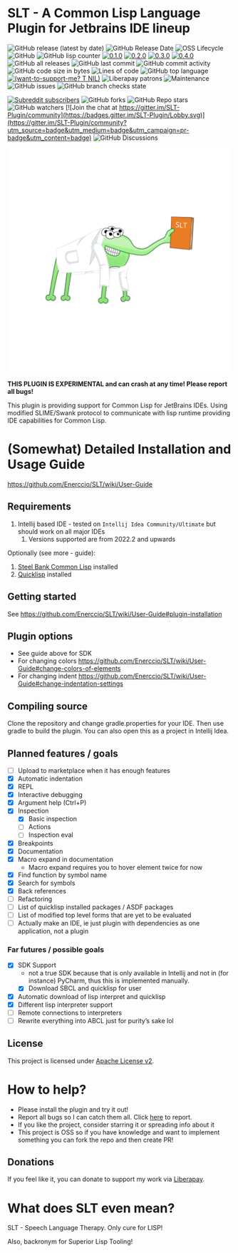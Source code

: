 # SLT - A Common Lisp Language Plugin for Jetbrains IDE lineup

![GitHub release (latest by date)](https://img.shields.io/github/v/release/Enerccio/SLT)
![GitHub Release Date](https://img.shields.io/github/release-date/Enerccio/SLT)
![OSS Lifecycle](https://img.shields.io/osslifecycle/Enerccio/SLT)
![GitHub](https://img.shields.io/github/license/Enerccio/SLT)
![GitHub lisp counter](https://img.shields.io/github/search/Enerccio/SLT/lisp)
[![0.1.0](https://badgen.net/github/milestones/enerccio/SLT/1)](https://github.com/enerccio/SLT/milestone/1)
[![0.2.0](https://badgen.net/github/milestones/enerccio/SLT/2)](https://github.com/enerccio/SLT/milestone/2)
[![0.3.0](https://badgen.net/github/milestones/enerccio/SLT/4)](https://github.com/enerccio/SLT/milestone/4)
[![0.4.0](https://badgen.net/github/milestones/enerccio/SLT/5)](https://github.com/enerccio/SLT/milestone/5)
![GitHub all releases](https://img.shields.io/github/downloads/Enerccio/SLT/total)
![GitHub last commit](https://img.shields.io/github/last-commit/Enerccio/SLT)
![GitHub commit activity](https://img.shields.io/github/commit-activity/m/Enerccio/SLT)
![GitHub code size in bytes](https://img.shields.io/github/languages/code-size/Enerccio/SLT)
![Lines of code](https://img.shields.io/tokei/lines/github/Enerccio/SLT)
![GitHub top language](https://img.shields.io/github/languages/top/Enerccio/SLT)
[![(want-to-support-me? T NIL)](https://img.shields.io/liberapay/receives/Enerccio.svg?logo=liberapay)](https://liberapay.com/Enerccio)
![Liberapay patrons](https://img.shields.io/liberapay/patrons/Enerccio)
![Maintenance](https://img.shields.io/maintenance/yes/2023)
![GitHub issues](https://img.shields.io/github/issues/Enerccio/SLT)
![GitHub branch checks state](https://img.shields.io/github/checks-status/Enerccio/SLT/master)

[![Subreddit subscribers](https://img.shields.io/reddit/subreddit-subscribers/SLT_IDE?style=social)](https://old.reddit.com/r/SLT_IDE/)
![GitHub forks](https://img.shields.io/github/forks/Enerccio/SLT?style=social)
![GitHub Repo stars](https://img.shields.io/github/stars/Enerccio/SLT?style=social)
![GitHub watchers](https://img.shields.io/github/watchers/Enerccio/SLT?style=social)
[![Join the chat at https://gitter.im/SLT-Plugin/community](https://badges.gitter.im/SLT-Plugin/Lobby.svg)](https://gitter.im/SLT-Plugin/community?utm_source=badge&utm_medium=badge&utm_campaign=pr-badge&utm_content=badge)
![GitHub Discussions](https://img.shields.io/github/discussions/Enerccio/SLT)

![Image](src/main/resources/logo/logo.svg)

**THIS PLUGIN IS EXPERIMENTAL and can crash at any time! Please report all bugs!**

This plugin is providing support for Common Lisp for JetBrains IDEs. 
Using modified SLIME/Swank protocol to communicate with lisp runtime providing 
IDE capabilities for Common Lisp.

# (Somewhat) Detailed Installation and Usage Guide

https://github.com/Enerccio/SLT/wiki/User-Guide

## Requirements

1) Intellij based IDE - tested on `Intellij Idea Community/Ultimate` but should work on all major IDEs
   1) Versions supported are from 2022.2 and upwards 

Optionally (see more - guide):

1) [Steel Bank Common Lisp](https://www.sbcl.org/) installed
2) [Quicklisp](https://www.quicklisp.org/beta/) installed

## Getting started

See https://github.com/Enerccio/SLT/wiki/User-Guide#plugin-installation

## Plugin options

- See guide above for SDK
- For changing colors https://github.com/Enerccio/SLT/wiki/User-Guide#change-colors-of-elements
- For changing indent https://github.com/Enerccio/SLT/wiki/User-Guide#change-indentation-settings

## Compiling source

Clone the repository and change gradle.properties for your IDE. 
Then use gradle to build the plugin. 
You can also open this as a project in Intellij Idea.

## Planned features / goals

* [ ] Upload to marketplace when it has enough features
* [x] Automatic indentation
* [x] REPL
* [x] Interactive debugging
* [x] Argument help (Ctrl+P)
* [x] Inspection
  * [x] Basic inspection
  * [ ] Actions
  * [ ] Inspection eval
* [x] Breakpoints
* [x] Documentation 
* [x] Macro expand in documentation
  * Macro expand requires you to hover element twice for now
* [x] Find function by symbol name
* [x] Search for symbols
* [x] Back references 
* [ ] Refactoring
* [ ] List of quicklisp installed packages / ASDF packages
* [ ] List of modified top level forms that are yet to be evaluated
* [ ] Actually make an IDE, ie just plugin with dependencies as one application, not a plugin

### Far futures / possible goals 

* [x] SDK Support 
  * not a true SDK because that is only available in Intellij and not in  (for instance) PyCharm, thus
this is implemented manually.
  * [x] Download SBCL and quicklisp for user
* [x] Automatic download of lisp interpret and quicklisp
* [x] Different lisp interpreter support 
* [ ] Remote connections to interpreters
* [ ] Rewrite everything into ABCL just for purity’s sake lol

## License

This project is licensed under [Apache License v2](LICENSE.txt).

# How to help?

* Please install the plugin and try it out!
* Report all bugs so I can catch them all. Click [here](https://github.com/enerccio/SLT/issues/new) to report.
* If you like the project, consider starring it or spreading info about it
* This project is OSS so if you have knowledge and want to implement something you can fork the repo and then create PR!

## Donations

If you feel like it, you can donate to support my work via [Liberapay](https://liberapay.com/Enerccio/donate).

# What does SLT even mean?

SLT - Speech Language Therapy. Only cure for LISP!

Also, backronym for Superior Lisp Tooling!